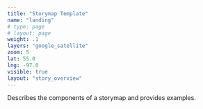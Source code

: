 ```yaml
---
title: "Storymap Template"
name: "landing"
# type: page
# layout: page
weight: .1
layers: "google_satellite"
zoom: 5
lat: 55.0
lng: -97.0
visible: true
layout: "story_overview"
---
```


Describes the components of a storymap and provides examples.